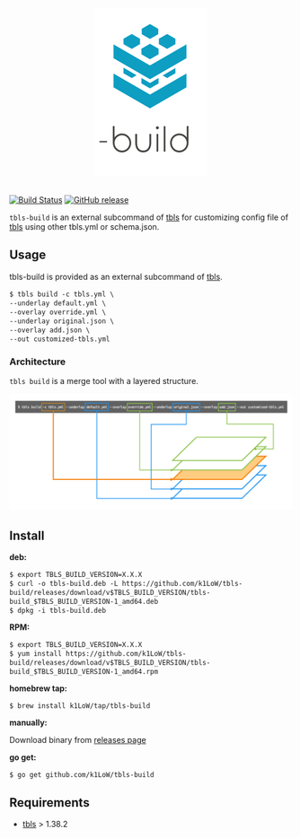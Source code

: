 <p align="center">
<br>
<img src="https://github.com/k1LoW/tbls-build/raw/main/img/logo.png" width="200" alt="tbls-build">
<br>
<br>
</p>

[![Build Status](https://github.com/k1LoW/tbls-build/workflows/build/badge.svg)](https://github.com/k1LoW/tbls-build/actions) [![GitHub release](https://img.shields.io/github/release/k1LoW/tbls-build.svg)](https://github.com/k1LoW/tbls-build/releases)

`tbls-build` is an external subcommand of [tbls](https://github.com/k1LoW/tbls) for customizing config file of [tbls](https://github.com/k1LoW/tbls) using other tbls.yml or schema.json.

## Usage

tbls-build is provided as an external subcommand of [tbls](https://github.com/k1LoW/tbls).

```
$ tbls build -c tbls.yml \
--underlay default.yml \
--overlay override.yml \
--underlay original.json \
--overlay add.json \
--out customized-tbls.yml
```

### Architecture

`tbls build` is a merge tool with a layered structure.

![layer](img/layer.png)

## Install

**deb:**

``` console
$ export TBLS_BUILD_VERSION=X.X.X
$ curl -o tbls-build.deb -L https://github.com/k1LoW/tbls-build/releases/download/v$TBLS_BUILD_VERSION/tbls-build_$TBLS_BUILD_VERSION-1_amd64.deb
$ dpkg -i tbls-build.deb
```

**RPM:**

``` console
$ export TBLS_BUILD_VERSION=X.X.X
$ yum install https://github.com/k1LoW/tbls-build/releases/download/v$TBLS_BUILD_VERSION/tbls-build_$TBLS_BUILD_VERSION-1_amd64.rpm
```

**homebrew tap:**

```console
$ brew install k1LoW/tap/tbls-build
```

**manually:**

Download binary from [releases page](https://github.com/k1LoW/tbls-build/releases)

**go get:**

```console
$ go get github.com/k1LoW/tbls-build
```

## Requirements

- [tbls](https://github.com/k1LoW/tbls) > 1.38.2
